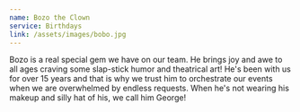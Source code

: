 ```yaml
---
name: Bozo the Clown
service: Birthdays
link: /assets/images/bobo.jpg
---
```


Bozo is a real special gem we have on our team. He brings joy and awe to all ages craving some slap-stick humor and theatrical art! He's been with us for over 15 years and that is why we trust him to orchestrate our events when we are overwhelmed by endless requests. When he's not wearing his makeup and silly hat of his, we call him George!